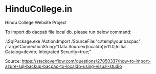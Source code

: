 # HinduCollege.in
Hindu College Website Project

To import db dacpab file local db, please run below command:

.\SqlPackage.exe /Action:Import /SourceFile:"c:\temp\your.bacpac" /TargetConnectionString:"Data Source=(localdb)\v11.0;Initial Catalog=devdb; Integrated Security=true;"

Source:
https://stackoverflow.com/questions/27850337/how-to-import-azure-sql-backup-bacpac-to-localdb-using-visual-studio
